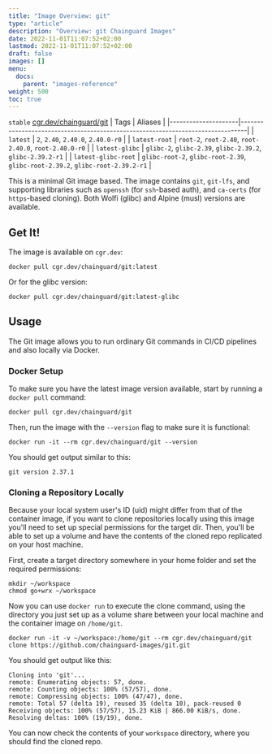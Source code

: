 ```yaml
---
title: "Image Overview: git"
type: "article"
description: "Overview: git Chainguard Images"
date: 2022-11-01T11:07:52+02:00
lastmod: 2022-11-01T11:07:52+02:00
draft: false
images: []
menu:
  docs:
    parent: "images-reference"
weight: 500
toc: true
---
```


`stable` [cgr.dev/chainguard/git](https://github.com/chainguard-images/images/tree/main/images/git)
| Tags                | Aliases                                                                        |
|---------------------|--------------------------------------------------------------------------------|
| `latest`            | `2`, `2.40`, `2.40.0`, `2.40.0-r0`                                             |
| `latest-root`       | `root-2`, `root-2.40`, `root-2.40.0`, `root-2.40.0-r0`                         |
| `latest-glibc`      | `glibc-2`, `glibc-2.39`, `glibc-2.39.2`, `glibc-2.39.2-r1`                     |
| `latest-glibc-root` | `glibc-root-2`, `glibc-root-2.39`, `glibc-root-2.39.2`, `glibc-root-2.39.2-r1` |



This is a minimal Git image based. The image contains `git`, `git-lfs`, and supporting libraries such as `openssh` (for `ssh`-based auth), and `ca-certs` (for `https`-based cloning). Both Wolfi (glibc) and Alpine (musl) versions are available.

## Get It!

The image is available on `cgr.dev`:

```
docker pull cgr.dev/chainguard/git:latest
```

Or for the glibc version:

```
docker pull cgr.dev/chainguard/git:latest-glibc
```

## Usage

The Git image allows you to run ordinary Git commands in CI/CD pipelines and also locally via Docker.

### Docker Setup

To make sure you have the latest image version available, start by running a `docker pull` command:

```shell
docker pull cgr.dev/chainguard/git
```

Then, run the image with the `--version` flag to make sure it is functional:

```shell
docker run -it --rm cgr.dev/chainguard/git --version
```
You should get output similar to this:

```
git version 2.37.1
```

### Cloning a Repository Locally

Because your local system user's ID (uid) might differ from that of the container image, if you want to clone repositories locally using this image you'll need to set up special permissions for the target dir. Then, you'll be able to set up a volume and have the contents of the cloned repo replicated on your host machine.

First, create a target directory somewhere in your home folder and set the required permissions:

```shell
mkdir ~/workspace
chmod go+wrx ~/workspace
```

Now you can use `docker run` to execute the clone command, using the directory you just set up as a volume share between your local machine and the container image on `/home/git`.

```shell
docker run -it -v ~/workspace:/home/git --rm cgr.dev/chainguard/git clone https://github.com/chainguard-images/git.git
```

You should get output like this:

```
Cloning into 'git'...
remote: Enumerating objects: 57, done.
remote: Counting objects: 100% (57/57), done.
remote: Compressing objects: 100% (47/47), done.
remote: Total 57 (delta 19), reused 35 (delta 10), pack-reused 0
Receiving objects: 100% (57/57), 15.23 KiB | 866.00 KiB/s, done.
Resolving deltas: 100% (19/19), done.
```

You can now check the contents of your `workspace` directory, where you should find the cloned repo.
